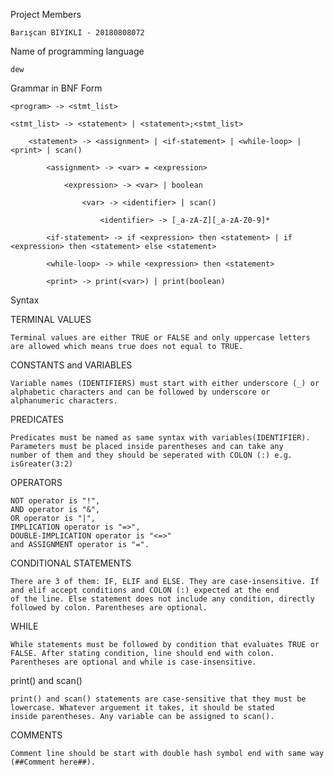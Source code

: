Project Members

    Barışcan BIYIKLI - 20180808072

Name of programming language

    dew

Grammar in BNF Form

    <program> -> <stmt_list>
    
    <stmt_list> -> <statement> | <statement>;<stmt_list>
        
        <statement> -> <assignment> | <if-statement> | <while-loop> | <print> | scan()
            
            <assignment> -> <var> = <expression>
                
                <expression> -> <var> | boolean
                    
                    <var> -> <identifier> | scan()
                        
                        <identifier> -> [_a-zA-Z][_a-zA-Z0-9]*
            
            <if-statement> -> if <expression> then <statement> | if <expression> then <statement> else <statement>
            
            <while-loop> -> while <expression> then <statement>
            
            <print> -> print(<var>) | print(boolean)
                
Syntax
                
TERMINAL VALUES

    Terminal values are either TRUE or FALSE and only uppercase letters are allowed which means true does not equal to TRUE.
    
CONSTANTS and VARIABLES

    Variable names (IDENTIFIERS) must start with either underscore (_) or alphabetic characters and can be followed by underscore or     
    alphanumeric characters.
    
PREDICATES

    Predicates must be named as same syntax with variables(IDENTIFIER). Parameters must be placed inside parentheses and can take any   
    number of them and they should be seperated with COLON (:) e.g. isGreater(3:2)
    
OPERATORS

    NOT operator is "!",
    AND operator is "&",
    OR operator is "|",
    IMPLICATION operator is "=>",
    DOUBLE-IMPLICATION operator is "<=>"
    and ASSIGNMENT operator is "=".

CONDITIONAL STATEMENTS

    There are 3 of them: IF, ELIF and ELSE. They are case-insensitive. If and elif accept conditions and COLON (:) expected at the end 
    of the line. Else statement does not include any condition, directly followed by colon. Parentheses are optional.    

WHILE
    
    While statements must be followed by condition that evaluates TRUE or FALSE. After stating condition, line should end with colon. 
    Parentheses are optional and while is case-insensitive.

print() and scan()
    
    print() and scan() statements are case-sensitive that they must be lowercase. Whatever arguement it takes, it should be stated 
    inside parentheses. Any variable can be assigned to scan().

COMMENTS
    
    Comment line should be start with double hash symbol end with same way (##Comment here##).

